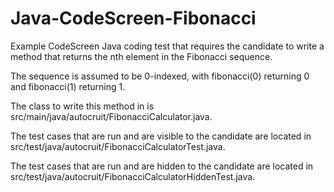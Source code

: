 # Java-CodeScreen-Fibonacci
Example CodeScreen Java coding test that requires the candidate to write a method that returns the nth element in the Fibonacci sequence.

The sequence is assumed to be 0-indexed, with fibonacci(0) returning 0 and fibonacci(1) returning 1.

The class to write this method in is src/main/java/autocruit/FibonacciCalculator.java.

The test cases that are run and are visible to the candidate are located in src/test/java/autocruit/FibonacciCalculatorTest.java.

The test cases that are run and are hidden to the candidate are located in src/test/java/autocruit/FibonacciCalculatorHiddenTest.java.

